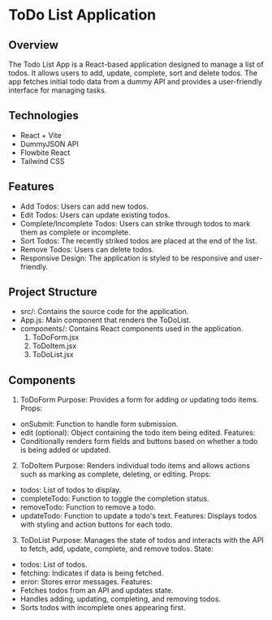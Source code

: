 # ToDo List Application

## Overview

The Todo List App is a React-based application designed to manage a list of todos. It allows users to add, update, complete, sort and delete todos. The app fetches initial todo data from a dummy API and provides a user-friendly interface for managing tasks.

## Technologies
- React + Vite
- DummyJSON API
- Flowbite React
- Tailwind CSS

## Features
- Add Todos: Users can add new todos.
- Edit Todos: Users can update existing todos.
- Complete/Incomplete Todos: Users can strike through todos to mark them as complete or incomplete.
- Sort Todos: The recently striked todos are placed at the end of the list.
- Remove Todos: Users can delete todos.
- Responsive Design: The application is styled to be responsive and user-friendly.


## Project Structure

- src/: Contains the source code for the application.
- App.js: Main component that renders the ToDoList.
- components/: Contains React components used in the application.
  1. ToDoForm.jsx
  2. ToDoItem.jsx
  3. ToDoList.jsx

## Components
1. ToDoForm
Purpose: Provides a form for adding or updating todo items.
Props:
- onSubmit: Function to handle form submission.
- edit (optional): Object containing the todo item being edited.
Features:
- Conditionally renders form fields and buttons based on whether a todo is being added or updated.
  
2. ToDoItem
Purpose: Renders individual todo items and allows actions such as marking as complete, deleting, or editing.
Props:
- todos: List of todos to display.
- completeTodo: Function to toggle the completion status.
- removeTodo: Function to remove a todo.
- updateTodo: Function to update a todo's text.
Features:
Displays todos with styling and action buttons for each todo.

3. ToDoList
Purpose: Manages the state of todos and interacts with the API to fetch, add, update, complete, and remove todos.
State:
- todos: List of todos.
- fetching: Indicates if data is being fetched.
- error: Stores error messages.
Features:
- Fetches todos from an API and updates state.
- Handles adding, updating, completing, and removing todos.
- Sorts todos with incomplete ones appearing first.





